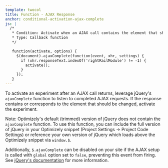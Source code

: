 ```yaml
---
template: twocol
title: Function - AJAX Response
anchor: conditional-activation-ajax-complete
js: |
  /*
   * Condition: Activate when an AJAX call contains the element that should be changed
   * Type: Callback function
   */

   function(activate, options) {
     $(document).ajaxComplete(function(event, xhr, settings) {
       if (xhr.responseText.indexOf('rightRailModule') != -1) {
         activate();
       }
     });
   }
---
```


To activate an experiment after an AJAX call returns, leverage jQuery's `ajaxComplete` function to listen to completed AJAX requests. If the response contains or corresponds to the element that should be changed, activate the experiment.

Note: Optimizely's default (trimmed) version of jQuery does not contain the `ajaxComplete` function. To use this function, you can include the full version of jQuery in your Optimizely snippet (Project Settings -> Project Code Settings) or reference your own version of jQuery which loads above the Optimizely snippet via `window.$`.

Additionally, `$.ajaxComplete` can be disabled on your site if the AJAX setup is called with `global` option set to `false`, preventing this event from firing. See [jQuery's documentation](http://api.jquery.com/ajaxcomplete/) for more information.
